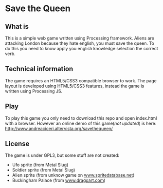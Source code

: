 Save the Queen
==============

What is
-------
This is a simple web game written using Processing framework.
Aliens are attacking London because they hate english, you must save the queen. To do this you need to know apply you english knowledge selection the correct verb.

Technical information
---------------------
The game requires an HTML5/CSS3 compatible browser to work.
The page layout is developed using HTML5/CSS3 features, instead the game is written using Processing JS.

Play
----
To play this game you only need to download this repo and open index.html with a browser.
However an online demo of this game(*not updated*) is here: http://www.andreaciceri.altervista.org/savethequeen/

License
-------
The game is under GPL3, but some stuff are not created:
* Ufo sprite (from Metal Slug)
* Soldier sprite (from Metal Slug)
* Alien sprite (from unknow game on www.spritedatabase.net)
* Buckingham Palace (from www.dragoart.com)
